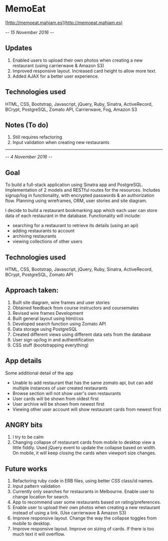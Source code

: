 # MemoEat
[http://memoeat.mahjam.es](http://memoeat.mahjam.es)

*-- 15 November 2016 --*

## Updates
1. Enabled users to upload their own photos when creating a new restaurant (using carrierwave & Amazon S3)
2. Improved responsive layout. Increased card height to allow more text.
3. Added AJAX for a better user experience.

## Technologies used
HTML, CSS, Bootstrap, Javascript, jQuery, Ruby, Sinatra, ActiveRecord, BCrypt, PostgreSQL, Zomato API, Carrierwave, Fog, Amazon S3

## Notes (To do)
1. Still requires refactoring
2. Input validation when creating new restaurants

---
*-- 4 November 2016 --*

## Goal
To build a full-stack application using Sinatra app and PostgreSQL. Implementation of 2 models and RESTful routes for the resources. Includes signup/log in functionality, with encrypted passwords & an authorization flow. Planning using wireframes, ORM, user stories and site diagram.

I decide to build a restaurant bookmarking app which each user can store data of each restaurant in the database. Functionality will include:
* searching for a restaurant to retrieve its details (using an api)
* adding restaurants to account
* archiving restaurants
* viewing collections of other users

## Technologies used
HTML, CSS, Bootstrap, Javascript, jQuery, Ruby, Sinatra, ActiveRecord, BCrypt, PostgreSQL, Zomato API

## Approach taken:
1. Built site diagram, wire frames and user stories
2. Obtained feedback from course instructors and coursemates
3. Revised wire frames
Development
4. Built general layout using html/css
5. Developed search function using Zomato API
6. Data storage using PostgreSQL
7. Created different views using different data sets from the database
8. User sign up/log in and authentification
9. CSS stuff (bootstrapping everything)

## App details
Some additional detail of the app
* Unable to add restaurant that has the same zomato api, but can add multiple instances of user created restaurants
* Browse section will not show user's own restaurants
* User cards will be shown from oldest first
* User archive will be shown from newest first
* Viewing other user account will show restaurant cards from newest first

## ANGRY bits
1. I try to be calm
2. Changing collapse of restaurant cards from mobile to desktop view a little fiddly. Used jQuery event to update the collapse based on width. On mobile, it will keep closing the cards when viewport size changes.

## Future works
1. Refactoring ruby code in ERB files, using better CSS class/id names.
2. Input pattern validation
3. Currently only searches for restaurants in Melbourne. Enable user to change location for search.
4. App to recommend user some restaurants based on rating/preferences.
5. Enable user to upload their own photos when creating a new restaurant instead of using a link. (Use carrierwave & Amazon S3)
6. Improve responsive layout. Change the way the collapse toggles from mobile to desktop.
7. Improve responsive layout. Improve on sizing of cards. If there is too much text it will overflow.
